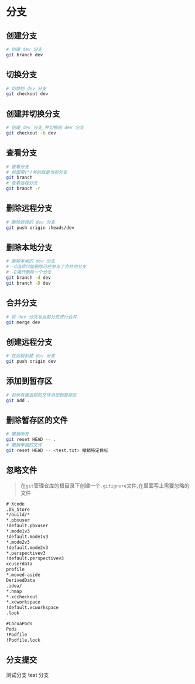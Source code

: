 # 分支

## 创建分支

```Bash
# 创建 dev 分支
git branch dev
```

## 切换分支

```Bash
# 切换到 dev 分支
git checkout dev
```

## 创建并切换分支

```Bash
# 创建 dev 分支,并切换到 dev 分支
git checkout -b dev
```

## 查看分支

```Bash
# 查看分支
# 前面带(*)号的就是当前分支
git branch
# 查看远程分支
git branch -r
```

## 删除远程分支

```Bash
# 删除远程的 dev 分支
git push origin :heads/dev
```

## 删除本地分支

```Bash
# 删除本地的 dev 分支
# -d选项只能删除已经参与了合并的分支
# -D强行删除一个分支
git branch -d dev
git branch -D dev
```

## 合并分支

```Bash
# 将 dev 分支与当前分支进行合并
git merge dev
```

## 创建远程分支

```Bash
# 在远程创建 dev 分支
git push origin dev
```

## 添加到暂存区

```Bash
# 将所有被追踪的文件添加到暂存区
git add .
```

## 删除暂存区的文件

```Bash
# 撤销所有
git reset HEAD -- .
# 撤销单独的文件
git reset HEAD -- <test.txt> 撤销特定目标
```

## 忽略文件

> 在`git`管理仓库的根目录下创建一个`.gitignore`文件,在里面写上需要忽略的文件

```txt
# Xcode
.DS_Store
*/build/*
*.pbxuser
!default.pbxuser
*.mode1v3
!default.mode1v3
*.mode2v3
!default.mode2v3
*.perspectivev3
!default.perspectivev3
xcuserdata
profile
*.moved-aside
DerivedData
.idea/
*.hmap
*.xccheckout
*.xcworkspace
!default.xcworkspace
.look

#CocoaPods
Pods
!Podfile
!Podfile.lock
```

## 分支提交

测试分支
test 分支

